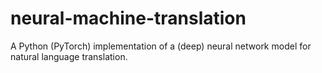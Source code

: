 # neural-machine-translation
A Python (PyTorch) implementation of a (deep) neural network model for natural language translation.
